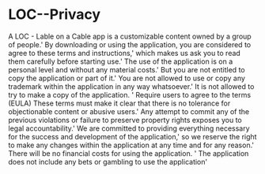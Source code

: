 # LOC--Privacy

A LOC - Lable on a Cable app is a customizable content owned by a group of people.' By downloading or using the application, you are considered to agree to these terms and instructions,' which makes us ask you to read them carefully before starting use.' The use of the application is on a personal level and without any material costs.' But you are not entitled to copy the application or part of it.' You are not allowed to use or copy any trademark within the application in any way whatsoever.' It is not allowed to try to make a copy of the application. ' Require users to agree to the terms (EULA) These terms must make it clear that there is no tolerance for objectionable content or abusive users.' Any attempt to commit any of the previous violations or failure to preserve property rights exposes you to legal accountability.' We are committed to providing everything necessary for the success and development of the application,' so we reserve the right to make any changes within the application at any time and for any reason.' There will be no financial costs for using the application. ' The application does not include any bets or gambling to use the application'
